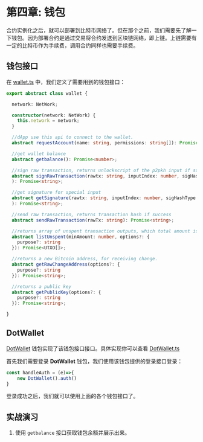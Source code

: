 # 第四章: 钱包

合约实例化之后，就可以部署到比特币网络了。但在那个之前，我们需要先了解一下钱包。因为部署合约是通过交易将合约发送到区块链网络，即上链。上链需要有一定的比特币作为手续费，调用合约同样也需要手续费。

## 钱包接口

在 [wallet.ts](https://github.com/sCrypt-Inc/tic-tac-toe/blob/master/src/web3/wallet.ts) 中，我们定义了需要用到的钱包接口：

```typescript
export abstract class wallet {

  network: NetWork;

  constructor(network: NetWork) {
    this.network = network;
  }

  //dApp use this api to connect to the wallet.
  abstract requestAccount(name: string, permissions: string[]): Promise<any>;

  //get wallet balance
  abstract getbalance(): Promise<number>;

  //sign raw transaction, returns unlockscript of the p2pkh input if success
  abstract signRawTransaction(rawtx: string, inputIndex: number, sigHashType: SignType, addr: string
  ): Promise<string>;

  //get signature for special input
  abstract getSignature(rawtx: string, inputIndex: number, sigHashType: SignType, addr: string
  ): Promise<string>;

  //send raw transaction, returns transaction hash if success
  abstract sendRawTransaction(rawTx: string): Promise<string>;

  //returns array of unspent transaction outputs, which total amount is more than the minAmount argument.
  abstract listUnspent(minAmount: number, options?: {
    purpose?: string
  }): Promise<UTXO[]>;

  //returns a new Bitcoin address, for receiving change.
  abstract getRawChangeAddress(options?: {
    purpose?: string
  }): Promise<string>;

  //returns a public key
  abstract getPublicKey(options?: {
    purpose?: string
  }): Promise<string>;

}
```

## DotWallet

[DotWallet](https://www.ddpurse.com) 钱包实现了该钱包接口接口。具体实现你可以查看 [DotWallet.ts](https://github.com/sCrypt-Inc/tic-tac-toe/blob/master/src/web3/dotwallet.ts)

首先我们需要登录 **DotWallet** 钱包，我们使用该钱包提供的登录接口登录：

```javascript
const handleAuth = (e)=>{
    new DotWallet().auth()
}
```

登录成功之后，我们就可以使用上面的各个钱包接口了。


## 实战演习

1. 使用 `getbalance` 接口获取钱包余额并展示出来。
